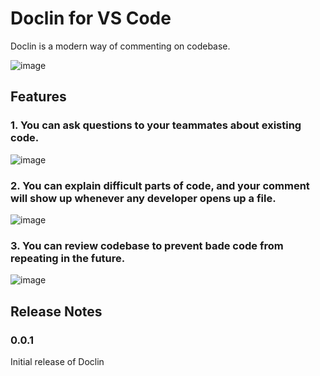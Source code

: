 # Doclin for VS Code

Doclin is a modern way of commenting on codebase.

![image](https://github.com/doclin-dev/landingpage-build/assets/24940719/684ab646-a1af-4b3b-a330-1c02951b9dd9)

## Features

### 1. You can ask questions to your teammates about existing code.
![image](https://github.com/doclin-dev/landingpage-build/assets/24940719/aaaf9abf-2fef-4c86-9e44-3df436cf1975)

### 2. You can explain difficult parts of code, and your comment will show up whenever any developer opens up a file.
![image](https://github.com/doclin-dev/landingpage-build/assets/24940719/2b7d4878-0742-4abd-ab49-e95c59ef76d9)

### 3. You can review codebase to prevent bade code from repeating in the future.
![image](https://github.com/doclin-dev/landingpage-build/assets/24940719/88fc15da-1a26-4993-8c85-dd6fee806abd)


## Release Notes

### 0.0.1

Initial release of Doclin